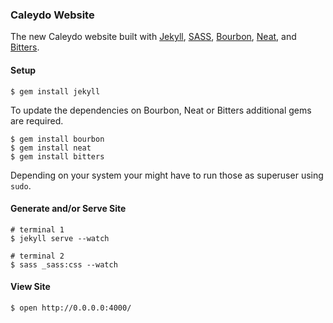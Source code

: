 ### Caleydo Website

The new Caleydo website built with [Jekyll](jekyllrb.com), [SASS](http://www.sass-lang.com), [Bourbon](http://bourbon.io), [Neat](http://neat.bourbon.io), and [Bitters](http://bitters.bourbon.io).

#### Setup

```ShellSession
$ gem install jekyll
```

To update the dependencies on Bourbon, Neat or Bitters additional gems are required.

```ShellSession
$ gem install bourbon
$ gem install neat
$ gem install bitters
```
Depending on your system your might have to run those as superuser using ```sudo```.

#### Generate and/or Serve Site

```ShellSession
# terminal 1
$ jekyll serve --watch

# terminal 2
$ sass _sass:css --watch
```

#### View Site

```ShellSession
$ open http://0.0.0.0:4000/
```

